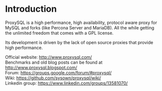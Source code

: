 Introduction
============

ProxySQL is a high performance, high availability, protocol aware proxy for MySQL and forks (like Percona Server and MariaDB).
All the while getting the unlimited freedom that comes with a GPL license.

Its development is driven by the lack of open source proxies that provide high performance.  

Official website: http://www.proxysql.com/  
Benchmarks and old blog posts can be found at http://www.proxysql.blogspot.com/  
Forum: https://groups.google.com/forum/#proxysql/  
Wiki: https://github.com/sysown/proxysql/wiki/  
Linkedin group: https://www.linkedin.com/groups/13581070/
